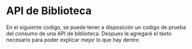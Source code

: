 # API de Biblioteca
En el siguiente codigo, se puede tener a disposición un codigo de prueba del consumo de una API de biblioteca. 
Despues le agregaré el texto necesario para poder explicar mejor lo que hay dentro

